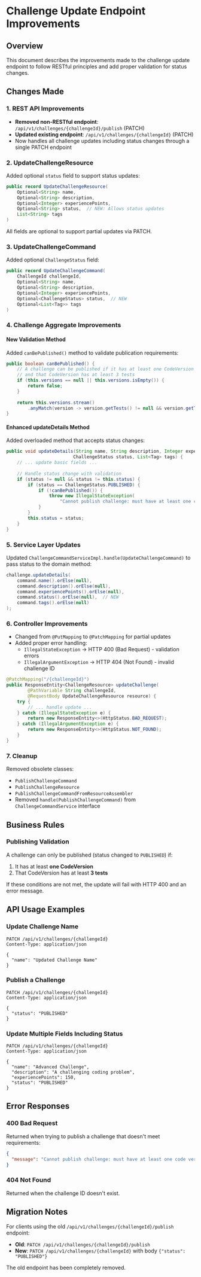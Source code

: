 # Challenge Update Endpoint Improvements

## Overview
This document describes the improvements made to the challenge update endpoint to follow RESTful principles and add proper validation for status changes.

## Changes Made

### 1. REST API Improvements
- **Removed non-RESTful endpoint**: `/api/v1/challenges/{challengeId}/publish` (PATCH)
- **Updated existing endpoint**: `/api/v1/challenges/{challengeId}` (PATCH)
- Now handles all challenge updates including status changes through a single PATCH endpoint

### 2. UpdateChallengeResource
Added optional `status` field to support status updates:
```java
public record UpdateChallengeResource(
    Optional<String> name, 
    Optional<String> description, 
    Optional<Integer> experiencePoints, 
    Optional<String> status,  // NEW: Allows status updates
    List<String> tags
)
```

All fields are optional to support partial updates via PATCH.

### 3. UpdateChallengeCommand
Added optional `ChallengeStatus` field:
```java
public record UpdateChallengeCommand(
    ChallengeId challengeId, 
    Optional<String> name, 
    Optional<String> description, 
    Optional<Integer> experiencePoints, 
    Optional<ChallengeStatus> status,  // NEW
    Optional<List<Tag>> tags
)
```

### 4. Challenge Aggregate Improvements

#### New Validation Method
Added `canBePublished()` method to validate publication requirements:
```java
public boolean canBePublished() {
    // A challenge can be published if it has at least one CodeVersion
    // and that CodeVersion has at least 3 tests
    if (this.versions == null || this.versions.isEmpty()) {
        return false;
    }
    
    return this.versions.stream()
        .anyMatch(version -> version.getTests() != null && version.getTests().size() >= 3);
}
```

#### Enhanced updateDetails Method
Added overloaded method that accepts status changes:
```java
public void updateDetails(String name, String description, Integer experiencePoints, 
                         ChallengeStatus status, List<Tag> tags) {
    // ... update basic fields ...
    
    // Handle status change with validation
    if (status != null && status != this.status) {
        if (status == ChallengeStatus.PUBLISHED) {
            if (!canBePublished()) {
                throw new IllegalStateException(
                    "Cannot publish challenge: must have at least one code version with at least 3 tests");
            }
        }
        this.status = status;
    }
}
```

### 5. Service Layer Updates
Updated `ChallengeCommandServiceImpl.handle(UpdateChallengeCommand)` to pass status to the domain method:
```java
challenge.updateDetails(
    command.name().orElse(null),
    command.description().orElse(null),
    command.experiencePoints().orElse(null),
    command.status().orElse(null),  // NEW
    command.tags().orElse(null)
);
```

### 6. Controller Improvements
- Changed from `@PutMapping` to `@PatchMapping` for partial updates
- Added proper error handling:
  - `IllegalStateException` → HTTP 400 (Bad Request) - validation errors
  - `IllegalArgumentException` → HTTP 404 (Not Found) - invalid challenge ID

```java
@PatchMapping("/{challengeId}")
public ResponseEntity<ChallengeResource> updateChallenge(
        @PathVariable String challengeId,
        @RequestBody UpdateChallengeResource resource) {
    try {
        // ... handle update ...
    } catch (IllegalStateException e) {
        return new ResponseEntity<>(HttpStatus.BAD_REQUEST);
    } catch (IllegalArgumentException e) {
        return new ResponseEntity<>(HttpStatus.NOT_FOUND);
    }
}
```

### 7. Cleanup
Removed obsolete classes:
- `PublishChallengeCommand`
- `PublishChallengeResource`
- `PublishChallengeCommandFromResourceAssembler`
- Removed `handle(PublishChallengeCommand)` from `ChallengeCommandService` interface

## Business Rules

### Publishing Validation
A challenge can only be published (status changed to `PUBLISHED`) if:
1. It has at least **one CodeVersion**
2. That CodeVersion has at least **3 tests**

If these conditions are not met, the update will fail with HTTP 400 and an error message.

## API Usage Examples

### Update Challenge Name
```http
PATCH /api/v1/challenges/{challengeId}
Content-Type: application/json

{
  "name": "Updated Challenge Name"
}
```

### Publish a Challenge
```http
PATCH /api/v1/challenges/{challengeId}
Content-Type: application/json

{
  "status": "PUBLISHED"
}
```

### Update Multiple Fields Including Status
```http
PATCH /api/v1/challenges/{challengeId}
Content-Type: application/json

{
  "name": "Advanced Challenge",
  "description": "A challenging coding problem",
  "experiencePoints": 150,
  "status": "PUBLISHED"
}
```

## Error Responses

### 400 Bad Request
Returned when trying to publish a challenge that doesn't meet requirements:
```json
{
  "message": "Cannot publish challenge: must have at least one code version with at least 3 tests"
}
```

### 404 Not Found
Returned when the challenge ID doesn't exist.

## Migration Notes

For clients using the old `/api/v1/challenges/{challengeId}/publish` endpoint:
- **Old**: `PATCH /api/v1/challenges/{challengeId}/publish`
- **New**: `PATCH /api/v1/challenges/{challengeId}` with body `{"status": "PUBLISHED"}`

The old endpoint has been completely removed.
